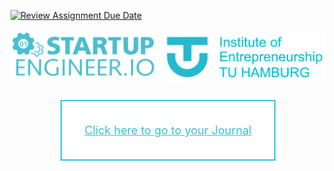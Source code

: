 [![Review Assignment Due Date](https://classroom.github.com/assets/deadline-readme-button-24ddc0f5d75046c5622901739e7c5dd533143b0c8e959d652212380cedb1ea36.svg)](https://classroom.github.com/a/bdyUeBBR)
<!-- Institute LOGO -->
![](images/logo.png)



<div align="center" style="padding: 50px;">
  <a href="./journal_encrypted.html" class="btn btn-info btn-lg" style="background-color: white; 
                                                                 border: 2px solid #2dc6d6;
                                                                 padding: 2em;
                                                                 font-size: large;
                                                                 color: #2dc6d6;" 
                                                                 onmouseover="this.style.backgroundColor='#2dc6d6'; this.style.color='white'"
                                                                 onmouseout="this.style.backgroundColor='white'; this.style.color='#2dc6d6'">Click here to go to your Journal</a>
</div>
